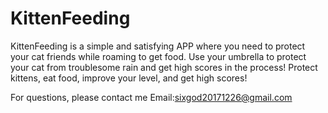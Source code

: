 # KittenFeeding

KittenFeeding is a simple and satisfying APP where you need to protect your cat friends while roaming to get food. Use your umbrella to protect your cat from troublesome rain and get high scores in the process! Protect kittens, eat food, improve your level, and get high scores!

For questions, please contact me
Email:sixgod20171226@gmail.com
